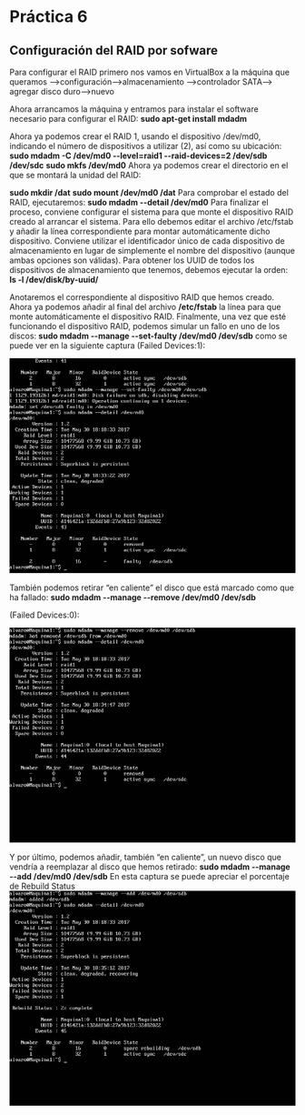 # Práctica 6


## Configuración del RAID por sofware

Para configurar el RAID primero nos vamos en VirtualBox a la máquina que queramos -->configuración-->almacenamiento -->controlador SATA--> agregar disco duro-->nuevo

Ahora arrancamos la máquina y entramos para instalar el software necesario para
configurar el RAID:
**sudo apt-get install mdadm**

Ahora ya podemos crear el RAID 1, usando el dispositivo /dev/md0, indicando el
número de dispositivos a utilizar (2), así como su ubicación:
**sudo mdadm -C /dev/md0 --level=raid1 --raid-devices=2 /dev/sdb /dev/sdc**
**sudo mkfs /dev/md0**
Ahora ya podemos crear el directorio en el que se montará la unidad del RAID:

**sudo mkdir /dat**
**sudo mount /dev/md0 /dat**
Para comprobar el estado del RAID, ejecutaremos:
**sudo mdadm --detail /dev/md0**
Para finalizar el proceso, conviene configurar el sistema para que monte el dispositivo
RAID creado al arrancar el sistema. Para ello debemos editar el archivo /etc/fstab y
añadir la línea correspondiente para montar automáticamente dicho dispositivo.
Conviene utilizar el identificador único de cada dispositivo de almacenamiento en lugar
de simplemente el nombre del dispositivo (aunque ambas opciones son válidas). Para
obtener los UUID de todos los dispositivos de almacenamiento que tenemos, debemos
ejecutar la orden:
**ls -l /dev/disk/by-uuid/**

Anotaremos el correspondiente al dispositivo RAID que hemos creado. Ahora ya
podemos añadir al final del archivo **/etc/fstab** la línea para que monte automáticamente
el dispositivo RAID.
Finalmente, una vez que esté funcionando el dispositivo RAID, podemos simular un
fallo en uno de los discos:
**sudo mdadm --manage --set-faulty /dev/md0 /dev/sdb**
como se puede ver en la siguiente captura (Failed Devices:1):

![img](https://github.com/alvarocarmona6/SWAP/blob/master/practica6/captura_1.png)

También podemos retirar “en caliente” el disco que está marcado como que ha fallado:
**sudo mdadm --manage --remove /dev/md0 /dev/sdb**

(Failed Devices:0):

![img](https://github.com/alvarocarmona6/SWAP/blob/master/practica6/captura_2.png)

Y por último, podemos añadir, también “en caliente”, un nuevo disco que vendría a
reemplazar al disco que hemos retirado:
**sudo mdadm --manage --add /dev/md0 /dev/sdb**
En esta captura se puede apreciar el porcentaje de Rebuild Status
![img](https://github.com/alvarocarmona6/SWAP/blob/master/practica6/captura_3.png)


